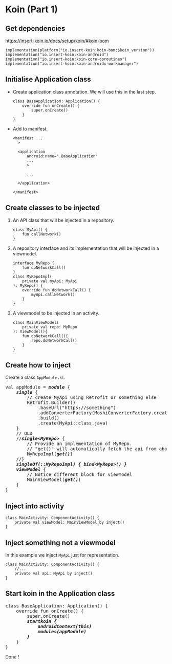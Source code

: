 # Koin (Part 1)

## Get dependencies
https://insert-koin.io/docs/setup/koin/#koin-bom  
```
implementation(platform("io.insert-koin:koin-bom:$koin_version"))
implementation("io.insert-koin:koin-android")
implementation("io.insert-koin:koin-core-coroutines")
implementation("io.insert-koin:koin-androidx-workmanager")
```

## Initialise Application class
- Create application class annotation. We will use this in the last step.
  ```
  class BaseApplication: Application() {
      override fun onCreate() {
          super.onCreate()
      }
  }
  ```
- Add to manifest.
  ```
  <manifest ...
    >

    <application
        android:name=".BaseApplication"
        ...
        >

        ...

    </application>

  </manifest>
  ```

## Create classes to be injected

1. An API class that will be injected in a repository.
   ```
   class MyApi() {
       fun callNetwork()
   }
   ```
2. A repository interface and its implementation that will be injected in a viewmodel.
   ```
   interface MyRepo {
       fun doNetworkCall()
   }
   class MyRepoImpl(
       private val myApi: MyApi
   ): MyRepo() {
       override fun doNetworkCall() {
           myApi.callNetwork()
       }
   }
   ```
3. A viewmodel to be injected in an activity.
   ```
   class MainViewModel(
       private val repo: MyRepo
   ): ViewModel(){
       fun doNetworkCall(){
           repo.doNetworkCall()
       }
   }
   ```

## Create how to inject

Create a class `AppModule.kt`.
<pre>
val appModule = <b><i>module</i></b> {
    <b><i>single</i></b> {
        // create MyApi using Retrofit or something else
        Retrofit.Builder()
            .baseUrl("https://something")
            .addConverterFactory(MoshiConverterFactory.create())
            .build()
            .create(MyApi::class.java)
    }
    // OLD
    //<b><i>single&lt;MyRepo&gt;</i></b> {
        // Provide an implementation of MyRepo.
        // "get()" will automatically fetch the api from above "single" block.
        MyRepoImpl(<b><i>get()</i></b>)
    //}
    <b><i>singleOf(::MyRepoImpl) { bind&lt;MyRepo&gt;() }</i></b>
    <b><i>viewModel</i></b> {
        // Notice different block for viewmodel
        MainViewModel(<b><i>get()</i></b>)
    }
}
</pre>

## Inject into activity

```
class MainActivity: ComponentActivity() {
    private val viewModel: MainViewModel by inject()
}
```

## Inject something not a viewmodel

In this example we inject `MyApi` just for representation.
```
class MainActivity: ComponentActivity() {
    //...
    private val api: MyApi by inject()
}
```

## Start koin in the Application class
<pre>
class BaseApplication: Application() {
    override fun onCreate() {
        super.onCreate()
        <b><i>startkoin {
            androidContext(this)
            modules(appModule)
        }</i></b>
    }
}
</pre>

Done !

